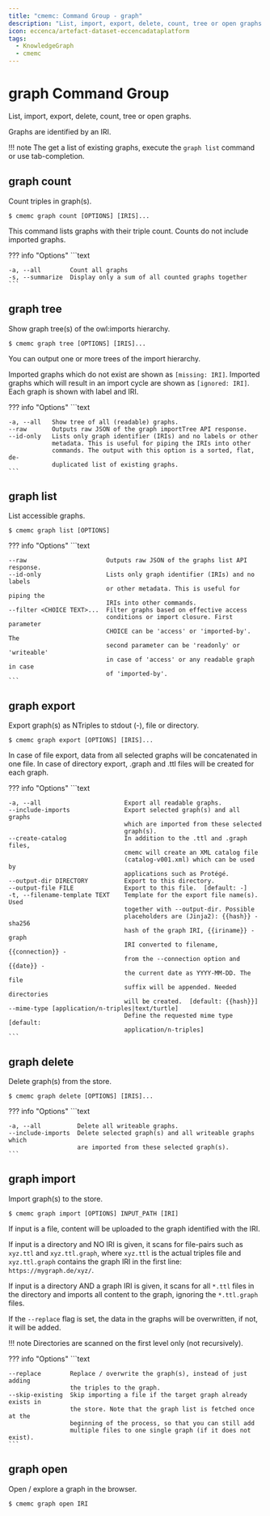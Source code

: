 ```yaml
---
title: "cmemc: Command Group - graph"
description: "List, import, export, delete, count, tree or open graphs."
icon: eccenca/artefact-dataset-eccencadataplatform
tags:
  - KnowledgeGraph
  - cmemc
---
```

# graph Command Group
<!-- This file was generated - DO NOT CHANGE IT MANUALLY -->

List, import, export, delete, count, tree or open graphs.

Graphs are identified by an IRI.

!!! note
    The get a list of existing graphs, execute the `graph list` command or use tab-completion.



## graph count

Count triples in graph(s).

```shell-session title="Usage"
$ cmemc graph count [OPTIONS] [IRIS]...
```




This command lists graphs with their triple count. Counts do not include imported graphs.



??? info "Options"
    ```text

    -a, --all        Count all graphs
    -s, --summarize  Display only a sum of all counted graphs together
    ```

## graph tree

Show graph tree(s) of the owl:imports hierarchy.

```shell-session title="Usage"
$ cmemc graph tree [OPTIONS] [IRIS]...
```




You can output one or more trees of the import hierarchy.

Imported graphs which do not exist are shown as `[missing: IRI]`. Imported graphs which will result in an import cycle are shown as `[ignored: IRI]`. Each graph is shown with label and IRI.



??? info "Options"
    ```text

    -a, --all   Show tree of all (readable) graphs.
    --raw       Outputs raw JSON of the graph importTree API response.
    --id-only   Lists only graph identifier (IRIs) and no labels or other
                metadata. This is useful for piping the IRIs into other
                commands. The output with this option is a sorted, flat, de-
                duplicated list of existing graphs.
    ```

## graph list

List accessible graphs.

```shell-session title="Usage"
$ cmemc graph list [OPTIONS]
```





??? info "Options"
    ```text

    --raw                      Outputs raw JSON of the graphs list API response.
    --id-only                  Lists only graph identifier (IRIs) and no labels
                               or other metadata. This is useful for piping the
                               IRIs into other commands.
    --filter <CHOICE TEXT>...  Filter graphs based on effective access
                               conditions or import closure. First parameter
                               CHOICE can be 'access' or 'imported-by'. The
                               second parameter can be 'readonly' or 'writeable'
                               in case of 'access' or any readable graph in case
                               of 'imported-by'.
    ```

## graph export

Export graph(s) as NTriples to stdout (-), file or directory.

```shell-session title="Usage"
$ cmemc graph export [OPTIONS] [IRIS]...
```




In case of file export, data from all selected graphs will be concatenated in one file. In case of directory export, .graph and .ttl files will be created for each graph.



??? info "Options"
    ```text

    -a, --all                       Export all readable graphs.
    --include-imports               Export selected graph(s) and all graphs
                                    which are imported from these selected
                                    graph(s).
    --create-catalog                In addition to the .ttl and .graph files,
                                    cmemc will create an XML catalog file
                                    (catalog-v001.xml) which can be used by
                                    applications such as Protégé.
    --output-dir DIRECTORY          Export to this directory.
    --output-file FILE              Export to this file.  [default: -]
    -t, --filename-template TEXT    Template for the export file name(s). Used
                                    together with --output-dir. Possible
                                    placeholders are (Jinja2): {{hash}} - sha256
                                    hash of the graph IRI, {{iriname}} - graph
                                    IRI converted to filename, {{connection}} -
                                    from the --connection option and {{date}} -
                                    the current date as YYYY-MM-DD. The file
                                    suffix will be appended. Needed directories
                                    will be created.  [default: {{hash}}]
    --mime-type [application/n-triples|text/turtle]
                                    Define the requested mime type  [default:
                                    application/n-triples]
    ```

## graph delete

Delete graph(s) from the store.

```shell-session title="Usage"
$ cmemc graph delete [OPTIONS] [IRIS]...
```





??? info "Options"
    ```text

    -a, --all          Delete all writeable graphs.
    --include-imports  Delete selected graph(s) and all writeable graphs which
                       are imported from these selected graph(s).
    ```

## graph import

Import graph(s) to the store.

```shell-session title="Usage"
$ cmemc graph import [OPTIONS] INPUT_PATH [IRI]
```




If input is a file, content will be uploaded to the graph identified with the IRI.

If input is a directory and NO IRI is given, it scans for file-pairs such as `xyz.ttl` and `xyz.ttl.graph`, where `xyz.ttl` is the actual triples file and `xyz.ttl.graph` contains the graph IRI in the first line: `https://mygraph.de/xyz/`.

If input is a directory AND a graph IRI is given, it scans for all `*.ttl` files in the directory and imports all content to the graph, ignoring the `*.ttl.graph` files.

If the ``--replace`` flag is set, the data in the graphs will be overwritten, if not, it will be added.

!!! note
    Directories are scanned on the first level only (not recursively).




??? info "Options"
    ```text

    --replace        Replace / overwrite the graph(s), instead of just adding
                     the triples to the graph.
    --skip-existing  Skip importing a file if the target graph already exists in
                     the store. Note that the graph list is fetched once at the
                     beginning of the process, so that you can still add
                     multiple files to one single graph (if it does not exist).
    ```

## graph open

Open / explore a graph in the browser.

```shell-session title="Usage"
$ cmemc graph open IRI
```





